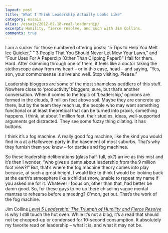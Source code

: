 ```yaml
---
layout: post
title: "What I Think Leadership Actually Looks Like"
category: essais
alias: /essais/2012-02-18-real-leadership/
excerpt: Humility, fierce resolve, and such with Jim Collins.
comments: true
---
```


I am a sucker for those numbered offering posts: “5 Tips to Help You  Melt Ice Quicker,” ” 3 People That You Should Never Let Mow Your Lawn,” and “Four Uses For A Paperclip (Other Than Clipping Paper!)” I fall for them. Hard.
After skimming through one of them, it feels like a doctor taking the stethoscope away from my heart – or in this case, head – and saying, “Yes, son, your commonsense is alive and well. Stop visiting. Please.”  

Leadership bloggers are some of the most shameless peddlers of this stuff. Nowhere close to ‘productivity’ bloggers, sure, but that’s another conversation.
When it comes to the topic of ‘Leadership,’ opinions are formed in the clouds, 9 million feet above soil. Maybe they are concrete up there, but by the team they reach us, the people who may want something functional or at least theoretical that can be turned into praxis, something happens. I think, at about 1 million feet, their studies, ideas, well-supported arguments get distracted. They see some fuzzy thing dilating. It has buttons.  

I think it’s a fog machine. A really good fog machine, like the kind you would find in a at a Halloween party in the basement of most suburbs. That’s why they furnish them you know – for parties and fog machines.  

So these leadership deliberations (glass half-full, ok?) arrive as this mist and it’s then I wonder, “who gives a damn about leadership from the 9 million foot view?!” But, that’s where the fog machine theory comes into play because, at such a great height, I would like to think I would be looking back at the earth’s atmosphere like a child at snow, unable to repeat my name if you asked me for it. Whatever I focus on, other than that, had better be damn good. So, for these guys to be up there chiseling vague mental mantras to rehearse before a meeting? C’mon, get out.
That’s the work of the fog machine.  

Jim Collins [_Level 5 Leadership: The Triumph of Humility and Fierce Resolve_](http://jakehuber.files.wordpress.com/2013/01/7-level-5-leadership-the-triumph-of-humility-and-fierce-resolve.pdf) is why I still touch the hot oven. While it’s not a blog, it’s a read that should not be chopped-up or condensed for 10-second consumption. It absolutely my favorite read on leadership – what it is, and what it may not be.

<a href="https://plus.google.com/+VincentBarr0?rel=author"></a>